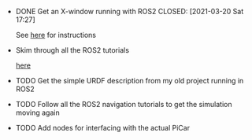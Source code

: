 
* DONE Get an X-window running with ROS2
  CLOSED: [2021-03-20 Sat 17:27]


  See [here](http://wiki.ros.org/docker/Tutorials/GUI) for instructions

 
* Skim through all the ROS2 tutorials

  [here](https://docs.ros.org/en/foxy/Tutorials.html)

* TODO Get the simple URDF description from my old project running in ROS2  

* TODO Follow all the ROS2 navigation tutorials to get the simulation moving again

 
* TODO Add nodes for interfacing with the actual PiCar 
  
